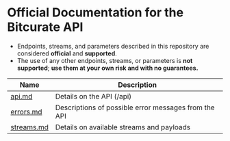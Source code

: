 # Official Documentation for the Bitcurate API

* Endpoints, streams, and parameters described in this repository are considered **official** and **supported**.
* The use of any other endpoints, streams, or parameters is **not supported**; **use them at your own risk and with no guarantees.**

Name | Description
------------ | ------------ 
[api.md](./api_v1.md) | Details on the API (/api)
[errors.md](./errors.md) | Descriptions of possible error messages from the API
[streams.md](./streams.md) | Details on available streams and payloads
